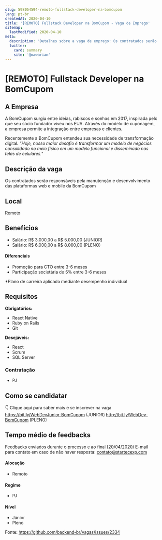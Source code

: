 ```yaml
---
slug: 598054594-remoto-fullstack-developer-na-bomcupom
lang: pt-br
createdAt: 2020-04-10
title: '[REMOTO] Fullstack Developer na BomCupom - Vaga de Emprego'
sitemap:
  lastModified: 2020-04-10
meta:
  description: 'Detalhes sobre a vaga de emprego: Os contratados serão responsáveis pela manutenção e desenvolvimento das plataformas web e mobile da BomCupom'
  twitter:
    card: summary
    site: '@nawarian'
---
```


# [REMOTO] Fullstack Developer na BomCupom

## A Empresa

A BomCupom surgiu entre ideias, rabiscos e sonhos em 2017, inspirada pelo que seu sócio fundador viveu nos EUA. Através do modelo de cuponagem, a empresa permite a integração entre empresas e clientes.

Recentemente a BomCupom entendeu sua necessidade de transformação digital. _"Hoje, nosso maior desafio é transformar um modelo de negócios consolidado no meio físico em um modelo funcional e disseminado nas telas de celulares."_

## Descrição da vaga

Os contratados serão responsáveis pela manutenção e desenvolvimento das plataformas web e mobile da BomCupom

## Local

Remoto 

## Benefícios

- Salário: R$ 3.000,00 a R$ 5.000,00 (JUNIOR)
- Salário: R$ 6.000,00 a R$ 8.000,00 (PLENO)

#### Diferenciais

- Promoção para CTO entre 3-6 meses
- Participação societária de 5% entre 3-6 meses

*Plano de carreira aplicado mediante desempenho individual

## Requisitos

**Obrigatórios:**
- React Native
- Ruby on Rails
- Git

**Desejáveis:**
- React
- Scrum
- SQL Server

### Contratação

- PJ

## Como se candidatar

👇 Clique aqui para saber mais e se inscrever na vaga 
https://bit.ly/WebDevJunior-BomCupom (JUNIOR)
http://bit.ly/WebDev-BomCupom (PLENO)

## Tempo médio de feedbacks

Feedbacks enviados durante o processo e ao final (20/04/2020)
E-mail para contato em caso de não haver resposta: contato@startecexp.com

#### Alocação
- Remoto

#### Regime
- PJ

#### Nível
- Júnior
- Pleno

Fonte: https://github.com/backend-br/vagas/issues/2334